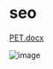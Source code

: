 # seo
[PET.docx](https://github.com/khushippatel20/seo/files/13597174/PET.docx)

![image](https://github.com/khushippatel20/seo/assets/110708716/3a65b2f5-15c7-4265-befe-470d74594fb7)
